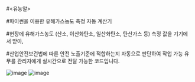 #<유농알>

#파이썬을 이용한 유해가스농도 측정 자동 계산기

#현장에 유해가스농도 (산소, 이산화탄소, 일산화탄소, 탄산가스 등) 측정 값을 기기에서 받아,

#산업안전보건법에 따른 안전 노출기준에 적합하는지 자동으로 판단하여 작업 가능 유무를 관리자에게 실시간으로 전달 가능한 코드입니다.

![image](https://github.com/user-attachments/assets/f2bffa3e-7f2d-4202-8202-9e0e02326d2d) ![image](https://github.com/user-attachments/assets/6228bbe5-070c-4542-aa53-71416d3dc9d4)

